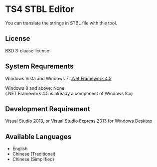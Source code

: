 TS4 STBL Editor
===============
You can translate the strings in STBL file with this tool.


License
----
BSD 3-clause license


System Requrements
----
Windows Vista and Windows 7: <a href="http://msdn.microsoft.com/en-us/expression/5a4x27ek(v=vs.108).aspx" target="_blank">.Net Framework 4.5</a><br/>

Windows 8 and above: None<br/>
(.NET Framework 4.5 is already a component of Windows 8.x)<br/>

Development Requirement
----
Visual Studio 2013, or Visual Studio Express 2013 for Windows Desktop


Available Languages
----
<ul>
  <li>English</li>
  <li>Chinese (Traditional)</li>
  <li>Chinese (Simplified)</li>
</ul>
